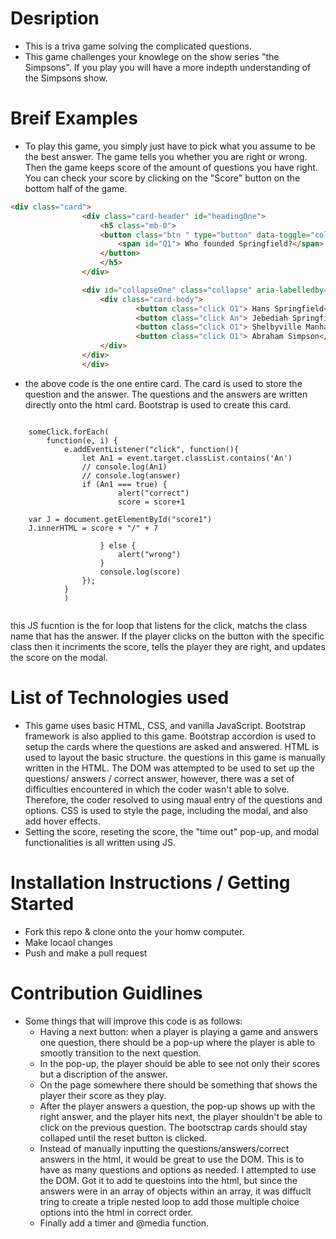 


# Desription 

 - This is a triva game solving the complicated questions. 
 - This game challenges your knowlege on the show series "the Simpsons". If you play you will have a more indepth understanding of the Simpsons show.

 # Breif Examples 

 - To play this game, you simply just have to pick what you assume to be the best answer. The game tells you whether you are right or wrong. Then the game keeps score of the amount of questions you have right. You can check your score by clicking on the "Score" button on the bottom half of the game. 

```html 
<div class="card">
                <div class="card-header" id="headingOne">
                    <h5 class="mb-0">
                    <button class="btn " type="button" data-toggle="collapse" data-target="#collapseOne" aria-expanded="false" aria-controls="collapseOne">
                        <span id="Q1"> Who founded Springfield?</span>
                    </button>
                    </h5>
                </div>

                <div id="collapseOne" class="collapse" aria-labelledby="headingOne" data-parent="#accordionExample">
                    <div class="card-body">
                            <button class="click O1"> Hans Springfield</button>
                            <button class="click An"> Jebediah Springfield </button>
                            <button class="click O1"> Shelbyville Manhattan</button>
                            <button class="click O1"> Abraham Simpson</button>
                    </div>
                </div>
                </div>
```        
        
 

- the above code is the one entire card. The card is used to store the question and the answer. The questions and the answers are written directly onto the html card. Bootstrap is used to create this card. 


```script    

    someClick.forEach(
        function(e, i) {
            e.addEventListener("click", function(){ 
                let An1 = event.target.classList.contains('An') 
                // console.log(An1)
                // console.log(answer)
                if (An1 === true) {
                        alert("correct")
                        score = score+1

    var J = document.getElementById("score1")
    J.innerHTML = score + "/" + 7

                    } else {
                        alert("wrong")
                    }
                    console.log(score)
                });   
            }
            )


```

this JS fucntion is the for loop that listens for the click, matchs the class name that has the answer. If the player clicks on the button with the specific class then it incriments the score, tells the player they are right, and updates the score on the modal. 






 # List of Technologies used 

 - This game uses basic HTML, CSS, and vanilla JavaScript. Bootstrap framework is also applied to this game. Bootstrap accordion is used to setup the cards where the questions are asked and answered. HTML is used to layout the basic structure. the questions in this game is manually written in the HTML. The DOM was attempted to be used to set up the questions/ answers / correct answer, however, there was a set of difficulties encountered in which the coder wasn't able to solve. Therefore, the coder resolved to using maual entry of the questions and options. CSS is used to style the page, including the modal, and also add hover effects. 
 - Setting the score, reseting the score, the "time out" pop-up, and modal functionalities is all written using JS. 

 # Installation Instructions / Getting Started

 - Fork this repo & clone onto the your homw computer. 
 - Make locaol changes 
 - Push and make a pull request 

 # Contribution Guidlines

  - Some things that will improve this code is as follows: 
      - Having a next button: when a player is playing a game and answers one question, there should be a pop-up where the player is able to smootly transition to the next question. 
      - In the pop-up, the player should be able to see not only their scores but a discription of the answer.
      - On the page somewhere there should be something that shows the player their score as they play.
      - After the player answers a question, the pop-up shows up with the right answer, and the player hits next, the player shouldn't be able to click on the previous question. The bootsctrap cards should stay collaped until the reset button is clicked. 
      - Instead of manually inputting the questions/answers/correct answers in the html, it would be great to use the DOM. This is to have as many questions and options as needed. I attempted to use the DOM. Got it to add te questoins into the html, but since the answers were in an array of objects within an array, it was diffuclt tring to create a triple nested loop to add those multiple choice options into the html in correct order. 
      - Finally add a timer and @media function.